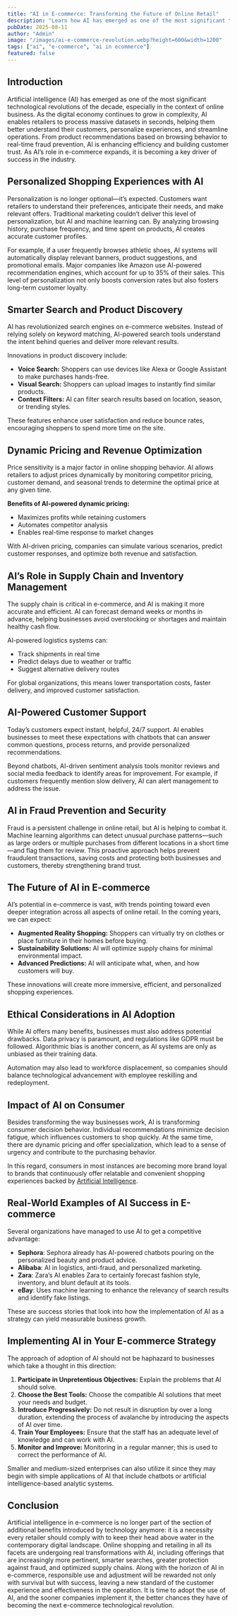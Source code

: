 ```yaml
---
title: "AI in E-commerce: Transforming the Future of Online Retail"
description: "Learn how AI has emerged as one of the most significant technological revolutions of the decade, especially in the context of online business."
pubDate: 2025-08-11
author: "Admin"
image: "/images/ai-e-commerce-revolution.webp?height=600&width=1200"
tags: ["ai", "e-commerce", "ai in ecommerce"]
featured: false
---
```

## Introduction

Artificial intelligence (AI) has emerged as one of the most significant technological revolutions of the decade, especially in the context of online business. As the digital economy continues to grow in complexity, AI enables retailers to process massive datasets in seconds, helping them better understand their customers, personalize experiences, and streamline operations. From product recommendations based on browsing behavior to real-time fraud prevention, AI is enhancing efficiency and building customer trust. As AI’s role in e-commerce expands, it is becoming a key driver of success in the industry.

## Personalized Shopping Experiences with AI

Personalization is no longer optional—it’s expected. Customers want retailers to understand their preferences, anticipate their needs, and make relevant offers. Traditional marketing couldn’t deliver this level of personalization, but AI and machine learning can. By analyzing browsing history, purchase frequency, and time spent on products, AI creates accurate customer profiles.

For example, if a user frequently browses athletic shoes, AI systems will automatically display relevant banners, product suggestions, and promotional emails. Major companies like Amazon use AI-powered recommendation engines, which account for up to 35% of their sales. This level of personalization not only boosts conversion rates but also fosters long-term customer loyalty.

## Smarter Search and Product Discovery

AI has revolutionized search engines on e-commerce websites. Instead of relying solely on keyword matching, AI-powered search tools understand the intent behind queries and deliver more relevant results.

Innovations in product discovery include:

- **Voice Search:** Shoppers can use devices like Alexa or Google Assistant to make purchases hands-free.
- **Visual Search:** Shoppers can upload images to instantly find similar products.
- **Context Filters:** AI can filter search results based on location, season, or trending styles.

These features enhance user satisfaction and reduce bounce rates, encouraging shoppers to spend more time on the site.

## Dynamic Pricing and Revenue Optimization

Price sensitivity is a major factor in online shopping behavior. AI allows retailers to adjust prices dynamically by monitoring competitor pricing, customer demand, and seasonal trends to determine the optimal price at any given time.

**Benefits of AI-powered dynamic pricing:**

- Maximizes profits while retaining customers
- Automates competitor analysis
- Enables real-time response to market changes

With AI-driven pricing, companies can simulate various scenarios, predict customer responses, and optimize both revenue and satisfaction.

## AI’s Role in Supply Chain and Inventory Management

The supply chain is critical in e-commerce, and AI is making it more accurate and efficient. AI can forecast demand weeks or months in advance, helping businesses avoid overstocking or shortages and maintain healthy cash flow.

AI-powered logistics systems can:

- Track shipments in real time
- Predict delays due to weather or traffic
- Suggest alternative delivery routes

For global organizations, this means lower transportation costs, faster delivery, and improved customer satisfaction.

## AI-Powered Customer Support

Today’s customers expect instant, helpful, 24/7 support. AI enables businesses to meet these expectations with chatbots that can answer common questions, process returns, and provide personalized recommendations.

Beyond chatbots, AI-driven sentiment analysis tools monitor reviews and social media feedback to identify areas for improvement. For example, if customers frequently mention slow delivery, AI can alert management to address the issue.

## AI in Fraud Prevention and Security

Fraud is a persistent challenge in online retail, but AI is helping to combat it. Machine learning algorithms can detect unusual purchase patterns—such as large orders or multiple purchases from different locations in a short time—and flag them for review. This proactive approach helps prevent fraudulent transactions, saving costs and protecting both businesses and customers, thereby strengthening brand trust.

## The Future of AI in E-commerce

AI’s potential in e-commerce is vast, with trends pointing toward even deeper integration across all aspects of online retail. In the coming years, we can expect:

- **Augmented Reality Shopping:** Shoppers can virtually try on clothes or place furniture in their homes before buying.
- **Sustainability Solutions:** AI will optimize supply chains for minimal environmental impact.
- **Advanced Predictions:** AI will anticipate what, when, and how customers will buy.

These innovations will create more immersive, efficient, and personalized shopping experiences.

## Ethical Considerations in AI Adoption

While AI offers many benefits, businesses must also address potential drawbacks. Data privacy is paramount, and regulations like GDPR must be followed. Algorithmic bias is another concern, as AI systems are only as unbiased as their training data.

Automation may also lead to workforce displacement, so companies should balance technological advancement with employee reskilling and redeployment.

## Impact of AI on Consumer

Besides transforming the way businesses work, AI is transforming consumer decision behavior. Individual recommendations minimize decision fatigue, which influences customers to shop quickly. At the same time, there are dynamic pricing and offer specialization, which lead to a sense of urgency and contribute to the purchasing behavior.

In this regard, consumers in most instances are becoming more brand loyal to brands that continuously offer relatable and convenient shopping experiences backed by <u>[Artificial Intelligence](https://scientificasia.net/artificial-intelligence-ai/)</u>.

## Real-World Examples of AI Success in E-commerce

Several organizations have managed to use AI to get a competitive advantage:

- **Sephora**: Sephora already has AI-powered chatbots pouring on the personalized beauty and product advice.
- **Alibaba**: AI in logistics, anti-fraud, and personalized marketing.
- **Zara**: Zara’s AI enables Zara to certainly forecast fashion style, inventory, and blunt default at its tools.
- **eBay**: Uses machine learning to enhance the relevancy of search results and identify fake listings.

These are success stories that look into how the implementation of AI as a strategy can yield measurable business growth.

## Implementing AI in Your E-commerce Strategy

The approach of adoption of AI should not be haphazard to businesses which take a thought in this direction:

1. **Participate in Unpretentious Objectives:** Explain the problems that AI should solve.
2. **Choose the Best Tools:** Choose the compatible AI solutions that meet your needs and budget.
3. **Introduce Progressively:** Do not result in disruption by over a long duration, extending the process of avalanche by introducing the aspects of AI over time.
4. **Train Your Employees:** Ensure that the staff has an adequate level of knowledge and can work with AI.
5. **Monitor and Improve:** Monitoring in a regular manner; this is used to correct the performance of AI.

Smaller and medium-sized enterprises can also utilize it since they may begin with simple applications of AI that include chatbots or artificial intelligence-based analytic systems.

## Conclusion

Artificial intelligence in e-commerce is no longer part of the section of additional benefits introduced by technology anymore: it is a necessity every retailer should comply with to keep their head above water in the contemporary digital landscape. Online shopping and retailing in all its facets are undergoing real transformations with AI, including offerings that are increasingly more pertinent, smarter searches, greater protection against fraud, and optimized supply chains. Along with the horizon of AI in e-commerce, responsible use and adjustment will be rewarded not only with survival but with success, leaving a new standard of the customer experience and effectiveness in the operation. It is time to adopt the use of AI, and the sooner companies implement it, the better chances they have of becoming the next e-commerce technological revolution.

